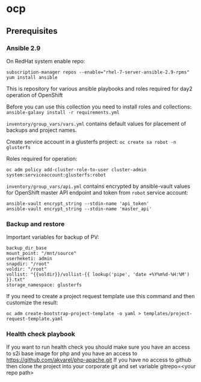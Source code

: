 # ocp
## Prerequisites
### Ansible 2.9
On RedHat system enable repo:
````
subscription-manager repos --enable="rhel-7-server-ansible-2.9-rpms"
yum install ansible
````
This is repository for various ansible playbooks and roles required for day2 operation of OpenShift

Before you can use this collection you need to install roles and collections:
``ansible-galaxy install -r requirements.yml``

``inventory/group_vars/vars.yml`` contains default values for placement of backups and project names.

Create service account in a glusterfs project:
``oc create sa robot -n glusterfs``

Roles required for operation:
````
oc adm policy add-cluster-role-to-user cluster-admin system:serviceaccount:glusterfs:robot
````
``inventory/group_vars/api.yml`` contains encrypted by ansible-vault values for OpenShift master API endpoint and token from ``robot`` service account:
````
ansible-vault encrypt_string --stdin-name 'api_token'
ansible-vault encrypt_string --stdin-name 'master_api'
````
### Backup and restore
Important variables for backup of PV:
````
backup_dir_base
mount_point: "/mnt/source"
userheketi: admin
snapdir: "/root"
voldir: "/root"
vollist: "{{voldir}}/vollist-{{ lookup('pipe', 'date +%Y%m%d-%H:%M') }}.txt"
storage_namespace: glusterfs
````

If you need to create a project request template use this command and then customize the result:
````
oc adm create-bootstrap-project-template -o yaml > templates/project-request-template.yaml
````
### Health check playbook
If you want to run health check you should make sure you have an access to s2i base image for php and you have an access to https://github.com/akvarel/php-apache.git
If you have no access to github then clone the project into your corporate git and set variable gitrepo=\<your repo path\>
